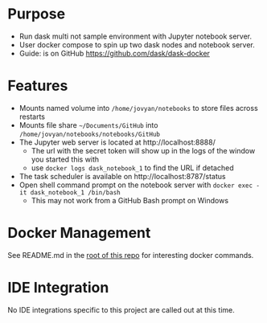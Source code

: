 # Purpose
* Run dask multi not sample environment with Jupyter notebook server. 
* User docker compose to spin up two dask nodes and notebook server.
* Guide: is on GitHub https://github.com/dask/dask-docker

# Features
* Mounts named volume into `/home/jovyan/notebooks` to store files across restarts
* Mounts file share `~/Documents/GitHub` into `/home/jovyan/notebooks/notebooks/GitHub`
* The Jupyter web server is located at http://localhost:8888/
    * The url with the secret token will show up in the logs of the window you started this with
    * use `docker logs dask_notebook_1` to find the URL if detached
* The task scheduler is available on http://localhost:8787/status 
* Open shell command prompt on the notebook server with `docker exec -it dask_notebook_1 /bin/bash`
    * This may not work from a GitHub Bash prompt on Windows

# Docker Management
See README.md in the [root of this repo](../README.md) for interesting docker commands.

# IDE Integration
No IDE integrations specific to this project are called out at this time.